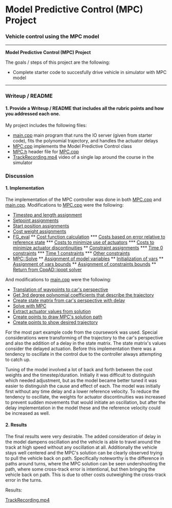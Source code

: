 # **Model Predictive Control (MPC) Project**

### Vehicle control using the MPC model

---

**Model Predictive Control (MPC) Project**

The goals / steps of this project are the following:

* Complete starter code to succesfully drive vehicle in simulator with MPC model


---

### Writeup / README

#### 1. Provide a Writeup / README that includes all the rubric points and how you addressed each one.

My project includes the following files:
* [main.cpp](../src/main.cpp) main program that runs the IO server (given from starter code), fits the polynomial trajectory, and handles the actuator delays
* [MPC.cpp](../src/MPC.cpp) implements the Model Predictive Control class
* [MPC.h](../src/MPC.h) header file for [MPC.cpp](../src/MPC.cpp)
* [TrackRecording.mp4](./TrackRecording.mp4) video of a single lap around the course in the simulator

### Discussion

#### 1. Implementation

The implementation of the MPC controller was done in both [MPC.cpp](../src/MPC.cpp) and [main.cpp](../src/main.cpp).  Modifications to [MPC.cpp](../src/MPC.cpp) were the following:

* [Timestep and length assignment](../src/MPC.cpp#12)
* [Setpoint assignments](../src/MPC.cpp#16)
* [Start position assignments](../src/MPC.cpp#19)
* [Cost weight assignments](../src/MPC.cpp#29)
* [FG_eval](../src/MPC.cpp#38)
** [Cost function calculation](../src/MPC.cpp#46)
*** [Costs based on error relative to reference state](../src/MPC.cpp#46)
*** [Costs to minimize use of actuators](../src/MPC.cpp#56)
*** [Costs to minimize actuator discontinuities](../src/MPC.cpp#62)
** [Constraint assignments](../src/MPC.cpp#68)
*** [Time 0 constraints](../src/MPC.cpp#76)
*** [Time 1 constraints](../src/MPC.cpp#91)
*** [Other constraints](../src/MPC.cpp#99)
* [MPC::Solve](../src/MPC.cpp#117)
** [Assignment of model variables](../src/MPC.cpp#122)
** [Initialization of vars](../src/MPC.cpp#127)
** [Assignment of vars bounds](../src/MPC.cpp#142)
** [Assignment of constraints bounds](../src/MPC.cpp#164)
** [Return from CppAD::ipopt solver](../src/MPC.cpp#239)

And modifications to [main.cpp](../src/main.cpp) were the following:

* [Translation of waypoints to car's perspective](../src/main.cpp#99)
* [Get 3rd degree polynomial coefficients that describe the trajectory](../src/main.cpp#109)
* [Create state matrix from car's perspective with delay](../src/main.cpp#112)
* [Solve with MPC](../src/main.cpp#126)
* [Extract actuator values from solution](../src/main.cpp#129)
* [Create points to draw MPC's solution path](../src/main.cpp#143)
* [Create points to show desired trajectory](../src/main.cpp#155)

For the most part example code from the coursework was used.  Special considerations were transforming of the trajectory to the car's perspective and also the addition of a delay in the state matrix.  The state matrix's values consider the delayed actuation.  Before this implementation there was a tendency to oscillate in the control due to the controller always attempting to catch up.

Tuning of the model involved a lot of back and forth between the cost weights and the timestep/duration.  Initially it was difficult to distinguish which needed adjustment, but as the model became better tuned it was easier to distinguish the cause and effect of each.  The model was initially first without any time delay and a lower reference velocity.  To reduce the tendency to oscillate, the weights for actuator discontinuities was increased to prevent sudden movements that would initiate an oscillation, but after the delay implementation in the model these and the reference velocity could be increased as well. 

#### 2. Results

The final results were very desirable. The added consideration of delay in the model dampens oscillation and the vehicle is able to travel around the track at high speed without any oscillation at all.  Additionally the vehicle stays well centered and the MPC's solution can be clearly observed trying to pull the vehicle back on path.  Specifically noteworthy is the difference in paths around turns, where the MPC solution can be seen undershooting the path, where some cross-track error is intentional, but then bringing the vehicle back on path.  This is due to other costs outweighing the cross-track error in the turns.

Results:

[TrackRecording.mp4](./TrackRecording.mp4)


